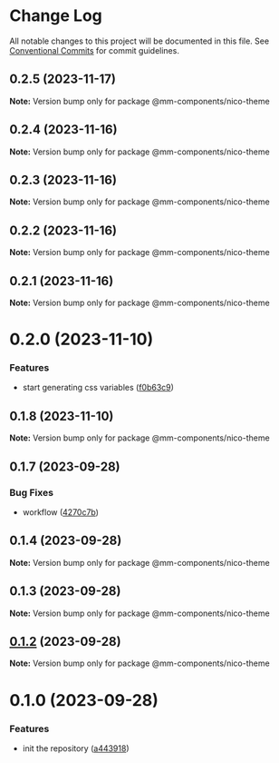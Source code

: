 # Change Log

All notable changes to this project will be documented in this file.
See [Conventional Commits](https://conventionalcommits.org) for commit guidelines.

## 0.2.5 (2023-11-17)

**Note:** Version bump only for package @mm-components/nico-theme

## 0.2.4 (2023-11-16)

**Note:** Version bump only for package @mm-components/nico-theme

## 0.2.3 (2023-11-16)

**Note:** Version bump only for package @mm-components/nico-theme

## 0.2.2 (2023-11-16)

**Note:** Version bump only for package @mm-components/nico-theme

## 0.2.1 (2023-11-16)

**Note:** Version bump only for package @mm-components/nico-theme

# 0.2.0 (2023-11-10)

### Features

- start generating css variables ([f0b63c9](https://github.com/marcusmourao/Frontend-Monorepo-Workspace/commit/f0b63c92ed14288ff5febf248ba27a19b77ca456))

## 0.1.8 (2023-11-10)

**Note:** Version bump only for package @mm-components/nico-theme

## 0.1.7 (2023-09-28)

### Bug Fixes

- workflow ([4270c7b](https://github.com/marcusmourao/Frontend-Monorepo-Workspace/commit/4270c7b2e9960fb97975b5f11306adaab8746cec))

## 0.1.4 (2023-09-28)

**Note:** Version bump only for package @mm-components/nico-theme

## 0.1.3 (2023-09-28)

**Note:** Version bump only for package @mm-components/nico-theme

## [0.1.2](https://github.com/marcusmourao/Frontend-Monorepo-Workspace/compare/@mm-components/nico-theme@0.1.0...@mm-components/nico-theme@0.1.2) (2023-09-28)

**Note:** Version bump only for package @mm-components/nico-theme

# 0.1.0 (2023-09-28)

### Features

- init the repository ([a443918](https://github.com/marcusmourao/Frontend-Monorepo-Workspace/commit/a4439180590e8df2038bda44b58fcf6562287e5d))
